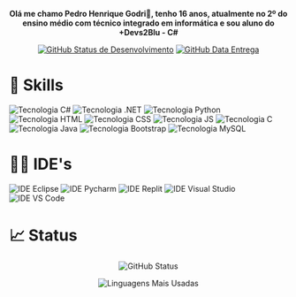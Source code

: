 <p align="center"><strong>Olá me chamo Pedro Henrique Godri👋, tenho 16 anos, atualmente no 2º do ensino médio com técnico integrado em informática e sou aluno do +Devs2Blu - C#</strong></p>

<p align="center">
  <a href="https://www.instagram.com/pedro_godri/"><img alt="GitHub Status de Desenvolvimento" src="https://img.shields.io/badge/Instagram-E4405F?style=for-the             badge&logo=instagram&logoColor=white"></a>
  <a href="https://www.linkedin.com/in/pedro-henrique-godri/"><img alt="GitHub Data Entrega" src="https://img.shields.io/badge/LinkedIn-0077B5?style=for-the-               badge&logo=linkedin&logoColor=white"></a>
</p>

<h1>🚀 Skills</h1>

<p>
  <img alt="Tecnologia C#" src="https://img.shields.io/badge/C%23-239120?style=for-the-badge&logo=c-sharp&logoColor=white">
  <img alt="Tecnologia .NET" src="https://img.shields.io/badge/.NET-5C2D91?style=for-the-badge&logo=.net&logoColor=white">
  <img alt="Tecnologia Python" src="https://img.shields.io/badge/Python-3776AB?style=for-the-badge&logo=python&logoColor=white">
  <img alt="Tecnologia HTML" src="https://img.shields.io/badge/HTML5-E34F26?style=for-the-badge&logo=html5&logoColor=white">
  <img alt="Tecnologia CSS" src="https://img.shields.io/badge/CSS3-1572B6?style=for-the-badge&logo=css3&logoColor=white">
  <img alt="Tecnologia JS" src="https://img.shields.io/badge/JavaScript-F7DF1E?style=for-the-badge&logo=javascript&logoColor=black">
  <img alt="Tecnologia C" src="https://img.shields.io/badge/C-00599C?style=for-the-badge&logo=c&logoColor=white">
  <img alt="Tecnologia Java" src="https://img.shields.io/badge/Java-ED8B00?style=for-the-badge&logo=java&logoColor=white">
  <img alt="Tecnologia Bootstrap" src="https://img.shields.io/badge/Bootstrap-563D7C?style=for-the-badge&logo=bootstrap&logoColor=white">
  <img alt="Tecnologia MySQL" src="https://img.shields.io/badge/MySQL-00000F?style=for-the-badge&logo=mysql&logoColor=white">
</p>

<h1>👩‍💻 IDE's</h1>

<p>
  <img alt="IDE Eclipse" src="https://img.shields.io/badge/Eclipse-2C2255?style=for-the-badge&logo=eclipse&logoColor=white">
  <img alt="IDE Pycharm" src="https://img.shields.io/badge/PyCharm-000000.svg?&style=for-the-badge&logo=PyCharm&logoColor=white">
  <img alt="IDE Replit" src="https://img.shields.io/badge/replit-667881?style=for-the-badge&logo=replit&logoColor=white">
  <img alt="IDE Visual Studio" src="https://img.shields.io/badge/Visual_Studio-5C2D91?style=for-the-badge&logo=visual%20studio&logoColor=white">
  <img alt="IDE VS Code" src="https://img.shields.io/badge/Visual_Studio_Code-0078D4?style=for-the-badge&logo=visual%20studio%20code&logoColor=white">
</p>

<h1>📈 Status</h1>
<p align="center">
  <img alt="GitHub Status" src="https://github-readme-stats.vercel.app/api?username=pedrogodri&show_icons=true&theme=tokyonight">
</p>
<p align="center">
  <img alt="Linguagens Mais Usadas" src="https://github-readme-stats.vercel.app/api/top-langs/?username=pedrogodri&layout=compact">
</p>
